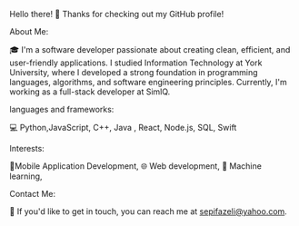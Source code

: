 

Hello there! 👋
Thanks for checking out my GitHub profile!

About Me:

🎓 I'm a software developer passionate about creating clean, efficient, and user-friendly applications. I studied Information Technology at York University, where I developed a strong foundation in programming languages, algorithms, and software engineering principles. Currently, I'm working as a full-stack developer at SimlQ.

languages and frameworks:

💻 Python,JavaScript, C++, Java , React, Node.js, SQL, Swift

Interests:

 📱Mobile Application Development, 🌐 Web development, 🤖 Machine learning, 

Contact Me:

📧 If you'd like to get in touch, you can reach me at sepifazeli@yahoo.com.

